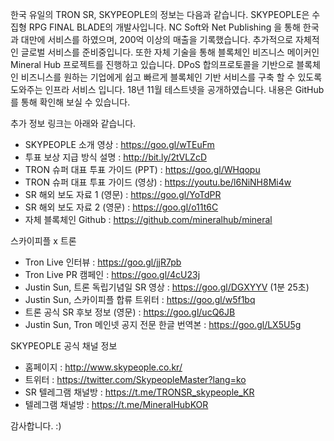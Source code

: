 한국 유일의 TRON SR, SKYPEOPLE의 정보는 다음과 같습니다.
SKYPEOPLE은 수집형 RPG FINAL BLADE의 개발사입니다. NC Soft와 Net Publishing 을 통해 한국과 대만에 서비스를 하였으며, 200억 이상의 매출을 기록했습니다. 추가적으로 자체적인 글로벌 서비스를 준비중입니다.
또한 자체 기술을 통해 블록체인 비즈니스 메이커인 Mineral Hub 프로젝트를 진행하고 있습니다. DPoS 합의프로토콜을 기반으로 블록체인 비즈니스를 원하는 기업에게 쉽고 빠르게 블록체인 기반 서비스를 구축 할 수 있도록 도와주는 인프라 서비스 입니다.
18년 11월 테스트넷을 공개하였습니다. 내용은 GitHub를 통해 확인해 보실 수 있습니다.

추가 정보 링크는 아래와 같습니다.

+	SKYPEOPLE 소개 영상 : https://goo.gl/wTEuFm
+	투표 보상 지급 방식 설명 : http://bit.ly/2tVLZcD 
+	TRON 슈퍼 대표 투표 가이드 (PPT) : https://goo.gl/WHqopu
+	TRON 슈퍼 대표 투표 가이드 (영상) : https://youtu.be/l6NiNH8Mi4w
+	SR 해외 보도 자료 1 (영문) : https://goo.gl/YoTdPR
+	SR 해외 보도 자료 2 (영문) : https://goo.gl/o11t6C
+	자체 블록체인 <Mineral Hub> Github : https://github.com/mineralhub/mineral
  
스카이피플 x 트론
+	Tron Live 인터뷰 : https://goo.gl/jjR7pb
+	Tron Live PR 캠페인 : https://goo.gl/4cU23j
+	Justin Sun, 트론 독립기념일 SR 영상 : https://goo.gl/DGXYYV (1분 25초)
+	Justin Sun, 스카이피플 합류 트위터 : https://goo.gl/w5f1bq
+	트론 공식 SR 후보 정보 (영문) : https://goo.gl/ucQ6JB
+	Justin Sun, Tron 메인넷 공지 전문 한글 번역본 : https://goo.gl/LX5U5g
  
SKYPEOPLE 공식 채널 정보
+	홈페이지 : http://www.skypeople.co.kr/
+	트위터 : https://twitter.com/SkypeopleMaster?lang=ko
+	SR 텔레그램 채널방 : https://t.me/TRONSR_skypeople_KR
+	<Mineral Hub> 텔레그램 채널방 : https://t.me/MineralHubKOR
  
감사합니다. :)
